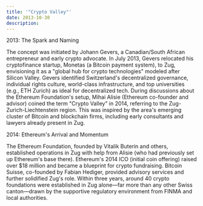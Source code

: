 ```yaml
---
title: '"Crypto Valley"'
date: 2013-10-30
description: 
---
```


2013: The Spark and Naming

The concept was initiated by Johann Gevers, a Canadian/South African entrepreneur and early crypto advocate. In July 2013, Gevers relocated his cryptofinance startup, Monetas (a Bitcoin payment system), to Zug, envisioning it as a "global hub for crypto technologies" modeled after Silicon Valley. Gevers identified Switzerland's decentralized governance, individual rights culture, world-class infrastructure, and top universities (e.g., ETH Zurich) as ideal for decentralized tech. During discussions about the Ethereum Foundation's setup, Mihai Alisie (Ethereum co-founder and advisor) coined the term "Crypto Valley" in 2014, referring to the Zug-Zurich-Liechtenstein region. This was inspired by the area's emerging cluster of Bitcoin and blockchain firms, including early consultants and lawyers already present in Zug.

2014: Ethereum's Arrival and Momentum

The Ethereum Foundation, founded by Vitalik Buterin and others, established operations in Zug with help from Alisie (who had previously set up Ethereum's base there). Ethereum's 2014 ICO (initial coin offering) raised over $18 million and became a blueprint for crypto fundraising. Bitcoin Suisse, co-founded by Fabian Hediger, provided advisory services and further solidified Zug's role. Within three years, around 40 crypto foundations were established in Zug alone—far more than any other Swiss canton—drawn by the supportive regulatory environment from FINMA and local authorities.
